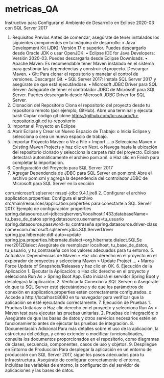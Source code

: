# metricas_QA
Instructivo para Configurar el Ambiente de Desarrollo en Eclipse 2020-03 
con SQL Server 2017 
1. Requisitos Previos 
Antes de comenzar, asegúrate de tener instalados los siguientes componentes en tu máquina 
de desarrollo: 
• Java Development Kit (JDK): Versión 17 o superior. Puedes descargarlo desde 
Oracle JDK o usar OpenJDK. 
• Eclipse IDE for Java Developers: Versión 2020-03. Puedes descargarla desde 
Eclipse Downloads. 
• Apache Maven: Es recomendable tener Maven instalado en el sistema para 
gestionar las dependencias y construir el proyecto. Descargar Maven. 
• Git: Para clonar el repositorio y manejar el control de versiones. Descargar Git. 
• SQL Server 2017: Instala SQL Server 2017 y asegúrate de que está ejecutándose. 
• Microsoft JDBC Driver para SQL Server: Asegúrate de tener el controlador 
JDBC de Microsoft para SQL Server. Puedes descargarlo desde Microsoft JDBC 
Driver for SQL Server. 
2. Clonación del Repositorio 
Clona el repositorio del proyecto desde tu repositorio remoto (por ejemplo, GitHub). Abre 
una terminal y ejecuta: 
bash 
Copiar código 
git clone https://github.com/tu-usuario/tu-repositorio.git 
cd tu-repositorio 
3. Importar el Proyecto en Eclipse 
1. Abrir Eclipse y Crear un Nuevo Espacio de Trabajo: 
o Inicia Eclipse y selecciona o crea un nuevo espacio de trabajo. 
2. Importar Proyecto Maven: 
o Ve a File > Import.... 
o Selecciona Maven > Existing Maven Projects y haz clic en Next. 
o Navega hasta la ubicación del repositorio clonado y selecciona la carpeta 
raíz del proyecto. Eclipse detectará automáticamente el archivo pom.xml. 
o Haz clic en Finish para completar la importación. 
4. Configuración del Proyecto para SQL Server 2017 
1. Agregar Dependencia de JDBC para SQL Server en pom.xml: 
Abre el archivo pom.xml y agrega la dependencia del controlador JDBC de 
Microsoft para SQL Server en la sección  
<dependency> 
<groupId>com.microsoft.sqlserver</groupId> 
<artifactId>mssql-jdbc</artifactId> 
<version>9.4.1.jre8</version> 
</dependency> 
2. Configurar el archivo application.properties: 
Configura el archivo src/main/resources/application.properties para 
conectarte a SQL Server 2017. Ejemplo de configuración: 
properties 
spring.datasource.url=jdbc:sqlserver://localhost:1433;databaseName=
 tu_base_de_datos 
spring.datasource.username=tu_usuario 
spring.datasource.password=tu_contraseña 
spring.datasource.driver-class
name=com.microsoft.sqlserver.jdbc.SQLServerDriver 
spring.jpa.hibernate.ddl-auto=update 
spring.jpa.properties.hibernate.dialect=org.hibernate.dialect.SQLSe
 rver2012Dialect 
Asegúrate de reemplazar localhost, tu_base_de_datos, tu_usuario, y 
tu_contraseña con los valores adecuados para tu entorno. 
5. Actualizar Dependencias de Maven 
• Haz clic derecho en el proyecto en el explorador de proyectos y selecciona Maven > 
Update Project.... 
• Marca Force Update of Snapshots/Releases y haz clic en OK. 
6. Ejecución de la Aplicación 
1. Ejecutar la Aplicación: 
o Haz clic derecho en el proyecto y selecciona Run As > Spring Boot App. 
Esto iniciará el servidor Spring Boot y desplegará la aplicación. 
2. Verificar la Conexión a SQL Server: 
o Asegúrate de que tu SQL Server esté ejecutándose y de que los parámetros 
de conexión en application.properties estén correctamente 
configurados. 
o Accede a http://localhost:8080 en tu navegador para verificar que la 
aplicación se esté ejecutando correctamente. 
7. Ejecución de Pruebas 
1. Pruebas Unitarias: 
o Haz clic derecho en el proyecto y selecciona Run As > Maven test para 
ejecutar las pruebas unitarias. 
2. Pruebas de Integración: 
o Asegúrate de que las bases de datos y otros servicios necesarios estén en 
funcionamiento antes de ejecutar las pruebas de integración. 
8. Documentación Adicional 
Para más detalles sobre el uso de la aplicación, la estructura del código, y cómo extender o 
modificar funcionalidades, consulta los documentos proporcionados en el repositorio, como 
diagramas de clases, secuencia, componentes, casos de uso y objetos. 
9. Despliegue en Entorno de Producción 
Para desplegar la aplicación en un entorno de producción con SQL Server 2017, sigue los 
pasos adecuados para tu infraestructura. Asegúrate de configurar correctamente el entorno, 
incluidas las variables de entorno, la configuración del servidor de aplicaciones y las bases 
de datos.

